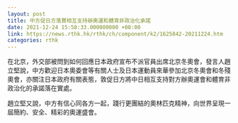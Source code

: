 ```yaml
---
layout: post
title: 中方促日方落實相互支持辦奧運和體育非政治化承諾
date: 2021-12-24 15:58:33.000000000 +08:00
link: https://news.rthk.hk/rthk/ch/component/k2/1625842-20211224.htm
categories: rthk
---
```


在北京，外交部被問到如何回應日本政府宣布不派官員出席北京冬奧會，發言人趙立堅說，中方歡迎日本奧委會等有關人士及日本運動員來華參加北京冬奧會和冬殘奧會，亦關注日本政府有關表態，敦促日方將中日相互支持對方辦奧運會和體育非政治化的承諾落在實處。

趙立堅又說，中方有信心同各方一起，踐行更團結的奧林匹克精神，向世界呈現一屆簡約、安全、精彩的奧運盛會。
